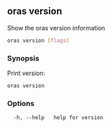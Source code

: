 ## oras version

Show the oras version information

```bash
oras version [flags]
```

### Synopsis

Print version:

```bash
oras version
```

### Options

```
  -h, --help   help for version
```